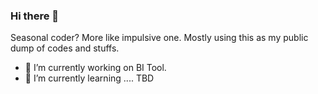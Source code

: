 ### Hi there 👋

Seasonal coder? More like impulsive one. 
Mostly using this as my public dump of codes and stuffs. 

- 🔭 I’m currently working on BI Tool.
- 🌱 I’m currently learning .... TBD

<!--
**brony28/brony28** is a ✨ _special_ ✨ repository because its `README.md` (this file) appears on your GitHub profile.

Here are some ideas to get you started:

- 🔭 I’m currently working on ...
- 🌱 I’m currently learning ...
- 👯 I’m looking to collaborate on ...
- 🤔 I’m looking for help with ...
- 💬 Ask me about ...
- 📫 How to reach me: ...
- 😄 Pronouns: ...
- ⚡ Fun fact: ...
-->
